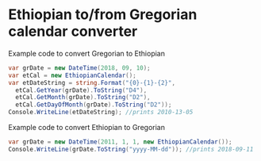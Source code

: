 # Ethiopian to/from Gregorian calendar converter
Example code to convert Gregorian to Ethiopian
```csharp
var grDate = new DateTime(2018, 09, 10);
var etCal = new EthiopianCalendar();
var etDateString = string.Format("{0}-{1}-{2}", 
  etCal.GetYear(grDate).ToString("D4"),
  etCal.GetMonth(grDate).ToString("D2"),
  etCal.GetDayOfMonth(grDate).ToString("D2"));
Console.WriteLine(etDateString); //prints 2010-13-05
```
Example code to convert Ethiopian to Gregorian
```csharp
var grDate = new DateTime(2011, 1, 1, new EthiopianCalendar());
Console.WriteLine(grDate.ToString("yyyy-MM-dd")); //prints 2018-09-11
```
